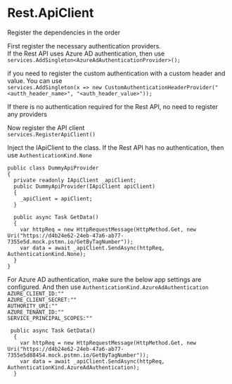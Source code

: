 # Rest.ApiClient

Register the dependencies in the order

First register the necessary authentication providers.   
If the Rest API uses Azure AD authentication, then use  
`services.AddSingleton<AzureAdAuthenticationProvider>();`  

if you need to register the custom authentication with a custom header and value. You can use  
`services.AddSingleton(x => new CustomAuthenticationHeaderProvider("<autth_header_name>", "<auth_header_value>"));`  

If there is no authentication required for the Rest API, no need to register any providers

Now register the API client  
`services.RegisterApiClient()`

Inject the IApiClient to the class. 
If the Rest API has no authentication, then use `AuthenticationKind.None`
       
    public class DummyApiProvider 
    {
      private readonly IApiClient _apiClient;
      public DummyApiProvider(IApiClient apiClient)
      {
        _apiClient = apiClient;
      }

      public async Task GetData()
      {
        var httpReq = new HttpRequestMessage(HttpMethod.Get, new Uri("https://d4b24e62-24eb-47a6-ab77-7355e5d.mock.pstmn.io/GetByTagNumber"));
        var data = await _apiClient.SendAsync(httpReq, AuthenticationKind.None);
      }
    }

For Azure AD authentication, make sure the below app settings are configured. And then use `AuthenticationKind.AzureAdAuthentication`  
`AZURE_CLIENT_ID:""`       
`AZURE_CLIENT_SECRET:""`    
`AUTHORITY_URI:""`    
`AZURE_TENANT_ID:""`   
`SERVICE_PRINCIPAL_SCOPES:""`   

     public async Task GetData()
      {
        var httpReq = new HttpRequestMessage(HttpMethod.Get, new Uri("https://d4b24e62-24eb-47a6-ab77-7355e5d88454.mock.pstmn.io/GetByTagNumber"));
        var data = await _apiClient.SendAsync(httpReq, AuthenticationKind.AzureAdAuthentication);
      }
         

